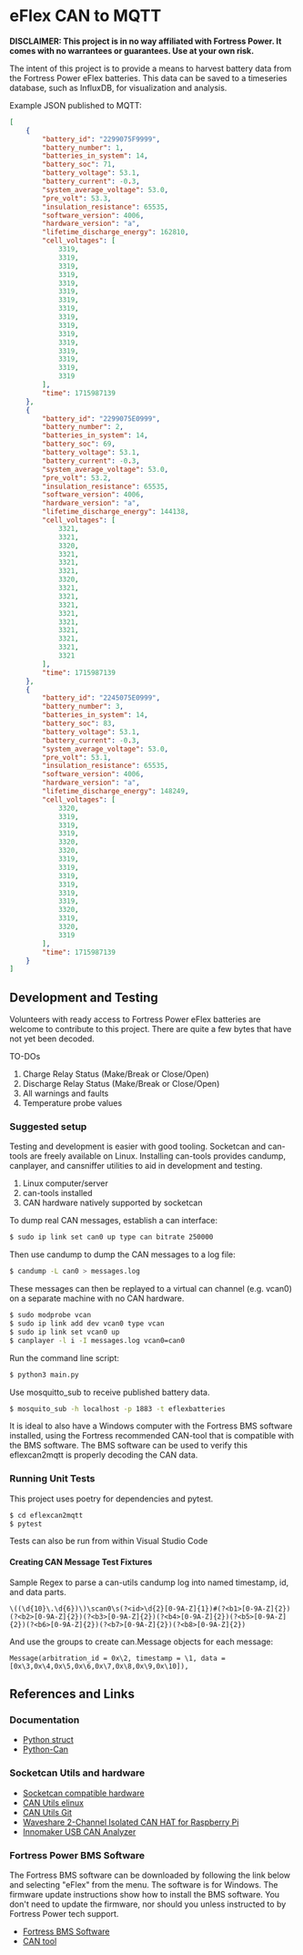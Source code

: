 
# eFlex CAN to MQTT

**DISCLAIMER: This project is in no way affiliated with Fortress Power. It comes with no warrantees or guarantees. Use at your own risk.**

The intent of this project is to provide a means to harvest battery data from the Fortress Power eFlex batteries. This data can be saved to a timeseries database, such as InfluxDB, for visualization and analysis.

Example JSON published to MQTT:

```json
[
    {
        "battery_id": "2299075F9999",
        "battery_number": 1,
        "batteries_in_system": 14,
        "battery_soc": 71,
        "battery_voltage": 53.1,
        "battery_current": -0.3,
        "system_average_voltage": 53.0,
        "pre_volt": 53.3,
        "insulation_resistance": 65535,
        "software_version": 4006,
        "hardware_version": "a",
        "lifetime_discharge_energy": 162810,
        "cell_voltages": [
            3319,
            3319,
            3319,
            3319,
            3319,
            3319,
            3319,
            3319,
            3319,
            3319,
            3319,
            3319,
            3319,
            3319,
            3319,
            3319
        ],
        "time": 1715987139
    },
    {
        "battery_id": "2299075E0999",
        "battery_number": 2,
        "batteries_in_system": 14,
        "battery_soc": 69,
        "battery_voltage": 53.1,
        "battery_current": -0.3,
        "system_average_voltage": 53.0,
        "pre_volt": 53.2,
        "insulation_resistance": 65535,
        "software_version": 4006,
        "hardware_version": "a",
        "lifetime_discharge_energy": 144138,
        "cell_voltages": [
            3321,
            3321,
            3320,
            3321,
            3321,
            3321,
            3320,
            3321,
            3321,
            3321,
            3321,
            3321,
            3321,
            3321,
            3321,
            3321
        ],
        "time": 1715987139
    },
    {
        "battery_id": "2245075E0999",
        "battery_number": 3,
        "batteries_in_system": 14,
        "battery_soc": 83,
        "battery_voltage": 53.1,
        "battery_current": -0.3,
        "system_average_voltage": 53.0,
        "pre_volt": 53.1,
        "insulation_resistance": 65535,
        "software_version": 4006,
        "hardware_version": "a",
        "lifetime_discharge_energy": 148249,
        "cell_voltages": [
            3320,
            3319,
            3319,
            3319,
            3320,
            3320,
            3319,
            3319,
            3319,
            3319,
            3319,
            3319,
            3320,
            3319,
            3320,
            3319
        ],
        "time": 1715987139
    }
]
```

## Development and Testing

Volunteers with ready access to Fortress Power eFlex batteries are welcome to contribute to this project. There are quite a few bytes that have not yet been decoded.

TO-DOs

1. Charge Relay Status (Make/Break or Close/Open)
2. Discharge Relay Status (Make/Break or Close/Open)
3. All warnings and faults
4. Temperature probe values

### Suggested setup

Testing and development is easier with good tooling. Socketcan and can-tools are freely available on Linux. Installing can-tools provides candump, canplayer, and cansniffer utilities to aid in development and testing.

1. Linux computer/server 
2. can-tools installed
3. CAN hardware natively supported by socketcan

To dump real CAN messages, establish a can interface:

```bash
$ sudo ip link set can0 up type can bitrate 250000
```

Then use candump to dump the CAN messages to a log file:

```bash
$ candump -L can0 > messages.log
```

These messages can then be replayed to a virtual can channel (e.g. vcan0) on a separate machine with no CAN hardware.

```bash
$ sudo modprobe vcan
$ sudo ip link add dev vcan0 type vcan
$ sudo ip link set vcan0 up
$ canplayer -l i -I messages.log vcan0=can0
```

Run the command line script:

```bash
$ python3 main.py
```

Use mosquitto_sub to receive published battery data.

```bash
$ mosquito_sub -h localhost -p 1883 -t eflexbatteries
```


It is ideal to also have a Windows computer with the Fortress BMS software installed, using the Fortress recommended CAN-tool that is compatible with the BMS software. The BMS software can be used to verify this eflexcan2mqtt is properly decoding the CAN data.

### Running Unit Tests

This project uses poetry for dependencies and pytest.

```bash
$ cd eflexcan2mqtt
$ pytest
```
Tests can also be run from within Visual Studio Code

#### Creating CAN Message Test Fixtures


Sample Regex to parse a can-utils candump log into named timestamp, id, and data parts.


```
\((\d{10}\.\d{6})\)\scan0\s(?<id>\d{2}[0-9A-Z]{1})#(?<b1>[0-9A-Z]{2})(?<b2>[0-9A-Z]{2})(?<b3>[0-9A-Z]{2})(?<b4>[0-9A-Z]{2})(?<b5>[0-9A-Z]{2})(?<b6>[0-9A-Z]{2})(?<b7>[0-9A-Z]{2})(?<b8>[0-9A-Z]{2})
```

And use the groups to create can.Message objects for each message:

```
Message(arbitration_id = 0x\2, timestamp = \1, data = [0x\3,0x\4,0x\5,0x\6,0x\7,0x\8,0x\9,0x\10]),
```

## References and Links

### Documentation

- [Python struct](https://docs.python.org/3/library/struct.html)
- [Python-Can](https://python-can.readthedocs.io/en/stable/index.html)

### Socketcan Utils and hardware

- [Socketcan compatible hardware](https://elinux.org/CAN_Bus)
- [CAN Utils elinux](http://elinux.org/CAN_Bus)
- [CAN Utils Git](https://github.com/linux-can/can-utils)
- [Waveshare 2-Channel Isolated CAN HAT for Raspberry Pi](https://www.waveshare.com/product/raspberry-pi/hats/2-ch-can-hat.htm)
- [Innomaker USB CAN Analyzer](https://www.inno-maker.com/product/usb2can-cable/)


### Fortress Power BMS Software

The Fortress BMS software can be downloaded by following the link below and selecting "eFlex" from the menu.
The software is for Windows. The firmware update instructions show how to install the BMS software. You don't
need to update the firmware, nor should you unless instructed to by Fortress Power tech support.

- [Fortress BMS Software](https://www.fortresspower.com/firmware/)
- [CAN tool](https://www.amazon.com/Analyzer-Debugger-Compatible-Connect-Standard/dp/B07PHJR3YW)